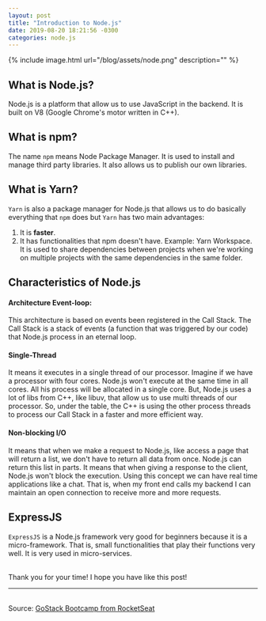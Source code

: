 ```yaml
---
layout: post
title: "Introduction to Node.js"
date: 2019-08-20 18:21:56 -0300
categories: node.js
---
```


{% include image.html url="/blog/assets/node.png" description="" %}

## What is Node.js?

Node.js is a platform that allow us to use JavaScript in the backend. It is built on V8 (Google Chrome's motor written in C++).

## What is npm?

The name `npm` means Node Package Manager. It is used to install and manage third party libraries. It also allows us to publish our own libraries.

## What is Yarn?

`Yarn` is also a package manager for Node.js that allows us to do basically everything that `npm` does but `Yarn` has two main advantages:  
<ol>
  <li> It is <strong>faster</strong>. </li>  
  <li> It has functionalities that npm doesn't have. Example: Yarn Workspace. It is used to share dependencies between projects when we're working on multiple projects with the same dependencies in the same folder. </li>   
</ol>  

## Characteristics of Node.js

#### Architecture Event-loop:

This architecture is based on events been registered in the Call Stack. The Call Stack is a stack of events (a function that was triggered by our code) that Node.js process in an eternal loop.

#### Single-Thread

It means it executes in a single thread of our processor. Imagine if we have a processor with four cores. Node.js won't execute at the same time in all cores. All his process will be allocated in a single core. But, Node.js uses a lot of libs from C++, like libuv, that allow us to use multi threads of our processor. So, under the table, the C++ is using the other process threads to process our Call Stack in a faster and more efficient way.

#### Non-blocking I/O

It means that when we make a request to Node.js, like access a page that will return a list, we don't have to return all data from once. Node.js can return this list in parts. It means that when giving a response to the client, Node.js won't block the execution. Using this concept we can have real time applications like a chat. That is, when my front end calls my backend I can maintain an open connection to receive more and more requests.

## ExpressJS

`ExpressJS` is a Node.js framework very good for beginners because it is a micro-framework. That is, small functionalities that play their functions very well. It is very used in micro-services.

<br>Thank you for your time! I hope you have like this post!

***   
<br>Source: [GoStack Bootcamp from RocketSeat][rocketseat]  


[rocketseat]: https://rocketseat.com.br/
